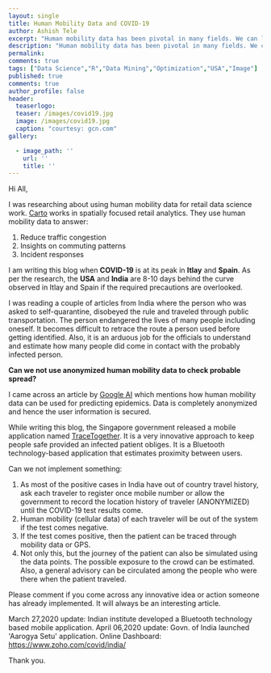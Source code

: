 ```yaml
---
layout: single
title: Human Mobility Data and COVID-19
author: Ashish Tele
excerpt: "Human mobility data has been pivotal in many fields. We can leverage the mobility data to track current issues."
description: "Human mobility data has been pivotal in many fields. We can leverage the mobility data to track current issues."
permalink:
comments: true
tags: ["Data Science","R","Data Mining","Optimization","USA","Image"]
published: true
comments: true
author_profile: false
header:
  teaserlogo:
  teaser: /images/covid19.jpg
  image: /images/covid19.jpg
  caption: "courtesy: gcn.com"
gallery:

  - image_path: ''
    url: ''
    title: ''
---
```


Hi All,

I was researching about using human mobility data for retail data science work. [Carto](https://carto.com/) works in spatially focused retail analytics. They use human mobility data to answer:

1. Reduce traffic congestion
2. Insights on commuting patterns
3. Incident responses

I am writing this blog when **COVID-19** is at its peak in **Itlay** and **Spain**. As per the research, the **USA** and **India** are 8-10 days behind the curve observed in Itlay and Spain if the required precautions are overlooked. 

I was reading a couple of articles from India where the person who was asked to self-quarantine, disobeyed the rule and traveled through public transportation. The person endangered the lives of many people including oneself. It becomes difficult to retrace the route a person used before getting identified. Also, it is an arduous job for the officials to understand and estimate how many people did come in contact with the probably infected person. 

**Can we not use anonymized human mobility data to check probable spread?**

I came across an article by [Google AI](https://ai.googleblog.com/2019/11/new-insights-into-human-mobility-with.html) which mentions how human mobility data can be used for predicting epidemics. Data is completely anonymized and hence the user information is secured. 

While writing this blog, the Singapore government released a mobile application named [TraceTogether](https://twitter.com/GovTechSG). It is a very innovative approach to keep people safe provided an infected patient obliges. It is a Bluetooth technology-based application that estimates proximity between users.

Can we not implement something:

1. As most of the positive cases in India have out of country travel history, ask each traveler to register once mobile number or allow the government to record the location history of traveler (ANONYMIZED) until the COVID-19 test results come.
2. Human mobility (cellular data) of each traveler will be out of the system if the test comes negative. 
3. If the test comes positive, then the patient can be traced through mobility data or GPS. 
4. Not only this, but the journey of the patient can also be simulated using the data points. The possible exposure to the crowd can be estimated. Also, a general advisory can be circulated among the people who were there when the patient traveled.

Please comment if you come across any innovative idea or action someone has already implemented. It will always be an interesting article.

March 27,2020 update: Indian institute developed a Bluetooth technology based mobile application.
April 06,2020 update: Govn. of India launched 'Aarogya Setu' application.
Online Dashboard: https://www.zoho.com/covid/india/

Thank you.
